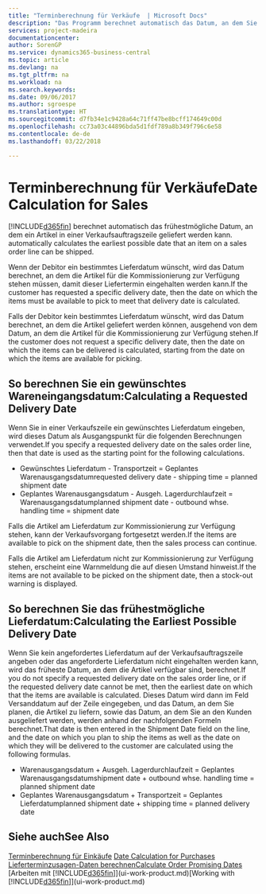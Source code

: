 ```yaml
---
title: "Terminberechnung für Verkäufe  | Microsoft Docs"
description: "Das Programm berechnet automatisch das Datum, an dem Sie einen Artikel bestellen müssen, damit er zu einem bestimmten Datum im Lagerbestand vorhanden ist. Dies ist das Datum, an dem Sie erwarten können, dass Artikel, die an einem bestimmten Datum bestellt wurden, zur Kommissionierung verfügbar sind."
services: project-madeira
documentationcenter: 
author: SorenGP
ms.service: dynamics365-business-central
ms.topic: article
ms.devlang: na
ms.tgt_pltfrm: na
ms.workload: na
ms.search.keywords: 
ms.date: 09/06/2017
ms.author: sgroespe
ms.translationtype: HT
ms.sourcegitcommit: d7fb34e1c9428a64c71ff47be8bcff174649c00d
ms.openlocfilehash: cc73a03c44896bda5d1fdf789a8b349f796c6e58
ms.contentlocale: de-de
ms.lasthandoff: 03/22/2018

---
```

# <a name="date-calculation-for-sales"></a><span data-ttu-id="f9129-104">Terminberechnung für Verkäufe</span><span class="sxs-lookup"><span data-stu-id="f9129-104">Date Calculation for Sales</span></span>
[!INCLUDE[d365fin](includes/d365fin_md.md)]<span data-ttu-id="f9129-105"> berechnet automatisch das frühestmögliche Datum, an dem ein Artikel in einer Verkaufsauftragszeile geliefert werden kann.</span><span class="sxs-lookup"><span data-stu-id="f9129-105"> automatically calculates the earliest possible date that an item on a sales order line can be shipped.</span></span>

<span data-ttu-id="f9129-106">Wenn der Debitor ein bestimmtes Lieferdatum wünscht, wird das Datum berechnet, an dem die Artikel für die Kommissionierung zur Verfügung stehen müssen, damit dieser Liefertermin eingehalten werden kann.</span><span class="sxs-lookup"><span data-stu-id="f9129-106">If the customer has requested a specific delivery date, then the date on which the items must be available to pick to meet that delivery date is calculated.</span></span>

<span data-ttu-id="f9129-107">Falls der Debitor kein bestimmtes Lieferdatum wünscht, wird das Datum berechnet, an dem die Artikel geliefert werden können, ausgehend von dem Datum, an dem die Artikel für die Kommissionierung zur Verfügung stehen.</span><span class="sxs-lookup"><span data-stu-id="f9129-107">If the customer does not request a specific delivery date, then the date on which the items can be delivered is calculated, starting from the date on which the items are available for picking.</span></span>

## <a name="calculating-a-requested-delivery-date"></a><span data-ttu-id="f9129-108">So berechnen Sie ein gewünschtes Wareneingangsdatum:</span><span class="sxs-lookup"><span data-stu-id="f9129-108">Calculating a Requested Delivery Date</span></span>
<span data-ttu-id="f9129-109">Wenn Sie in einer Verkaufszeile ein gewünschtes Lieferdatum eingeben, wird dieses Datum als Ausgangspunkt für die folgenden Berechnungen verwendet.</span><span class="sxs-lookup"><span data-stu-id="f9129-109">If you specify a requested delivery date on the sales order line, then that date is used as the starting point for the following calculations.</span></span>

- <span data-ttu-id="f9129-110">Gewünschtes Lieferdatum - Transportzeit = Geplantes Warenausgangsdatum</span><span class="sxs-lookup"><span data-stu-id="f9129-110">requested delivery date - shipping time = planned shipment date</span></span>
- <span data-ttu-id="f9129-111">Geplantes Warenausgangsdatum - Ausgeh. Lagerdurchlaufzeit = Warenausgangsdatum</span><span class="sxs-lookup"><span data-stu-id="f9129-111">planned shipment date - outbound whse. handling time = shipment date</span></span>

<span data-ttu-id="f9129-112">Falls die Artikel am Lieferdatum zur Kommissionierung zur Verfügung stehen, kann der Verkaufsvorgang fortgesetzt werden.</span><span class="sxs-lookup"><span data-stu-id="f9129-112">If the items are available to pick on the shipment date, then the sales process can continue.</span></span>

<span data-ttu-id="f9129-113">Falls die Artikel am Lieferdatum nicht zur Kommissionierung zur Verfügung stehen, erscheint eine Warnmeldung die auf diesen Umstand hinweist.</span><span class="sxs-lookup"><span data-stu-id="f9129-113">If the items are not available to be picked on the shipment date, then a stock-out warning is displayed.</span></span>

## <a name="calculating-the-earliest-possible-delivery-date"></a><span data-ttu-id="f9129-114">So berechnen Sie das frühestmögliche Lieferdatum:</span><span class="sxs-lookup"><span data-stu-id="f9129-114">Calculating the Earliest Possible Delivery Date</span></span>
<span data-ttu-id="f9129-115">Wenn Sie kein angefordertes Lieferdatum auf der Verkaufsauftragszeile angeben oder das angeforderte Lieferdatum nicht eingehalten werden kann, wird das früheste Datum, an dem die Artikel verfügbar sind, berechnet.</span><span class="sxs-lookup"><span data-stu-id="f9129-115">If you do not specify a requested delivery date on the sales order line, or if the requested delivery date cannot be met, then the earliest date on which that the items are available is calculated.</span></span> <span data-ttu-id="f9129-116">Dieses Datum wird dann im Feld Versanddatum auf der Zeile eingegeben, und das Datum, an dem Sie planen, die Artikel zu liefern, sowie das Datum, an dem Sie an den Kunden ausgeliefert werden, werden anhand der nachfolgenden Formeln berechnet.</span><span class="sxs-lookup"><span data-stu-id="f9129-116">That date is then entered in the Shipment Date field on the line, and the date on which you plan to ship the items as well as the date on which they will be delivered to the customer are calculated using the following formulas.</span></span>

- <span data-ttu-id="f9129-117">Warenausgangsdatum + Ausgeh. Lagerdurchlaufzeit = Geplantes Warenausgangsdatum</span><span class="sxs-lookup"><span data-stu-id="f9129-117">shipment date + outbound whse. handling time = planned shipment date</span></span>
- <span data-ttu-id="f9129-118">Geplantes Warenausgangsdatum + Transportzeit = Geplantes Lieferdatum</span><span class="sxs-lookup"><span data-stu-id="f9129-118">planned shipment date + shipping time = planned delivery date</span></span>


## <a name="see-also"></a><span data-ttu-id="f9129-119">Siehe auch</span><span class="sxs-lookup"><span data-stu-id="f9129-119">See Also</span></span>  
 <span data-ttu-id="f9129-120">[Terminberechnung für Einkäufe](purchasing-date-calculation-for-purchases.md) </span><span class="sxs-lookup"><span data-stu-id="f9129-120">[Date Calculation for Purchases](purchasing-date-calculation-for-purchases.md) </span></span>  
 [<span data-ttu-id="f9129-121">Lieferterminzusagen-Daten berechnen</span><span class="sxs-lookup"><span data-stu-id="f9129-121">Calculate Order Promising Dates</span></span>](sales-how-to-calculate-order-promising-dates.md)  
 <span data-ttu-id="f9129-122">[Arbeiten mit [!INCLUDE[d365fin](includes/d365fin_md.md)]](ui-work-product.md)</span><span class="sxs-lookup"><span data-stu-id="f9129-122">[Working with [!INCLUDE[d365fin](includes/d365fin_md.md)]](ui-work-product.md)</span></span>

